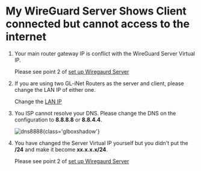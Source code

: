 # My WireGuard Server Shows Client connected but cannot access to the internet

1. Your main router gateway IP is conflict with the WireGuard Server Virtual IP.

    Please see point 2 of [set up Wiregaurd Server](../interface_guide/wireguard_server.md/#setup-wireguard-server)

2. If you are using two GL-iNet Routers as the server and client, please change the LAN IP of either one.

    Change the [LAN IP](../interface_guide/lan.md)

3. You ISP cannot resolve your DNS. Please change the DNS on the configuration to **8.8.8.8** or **8.8.4.4**.

    ![dns8888](https://static.gl-inet.com/docs/router/en/4/faq/troubleshooting/dns8888.jpg){class='glboxshadow'}

4. You have changed the Server Virtual IP yourself but you didn't put the **/24** and make it become **xx.x.x.x/24**.

    Please see point 2 of [set up Wiregaurd Server](../interface_guide/wireguard_server.md/#setup-wireguard-server)